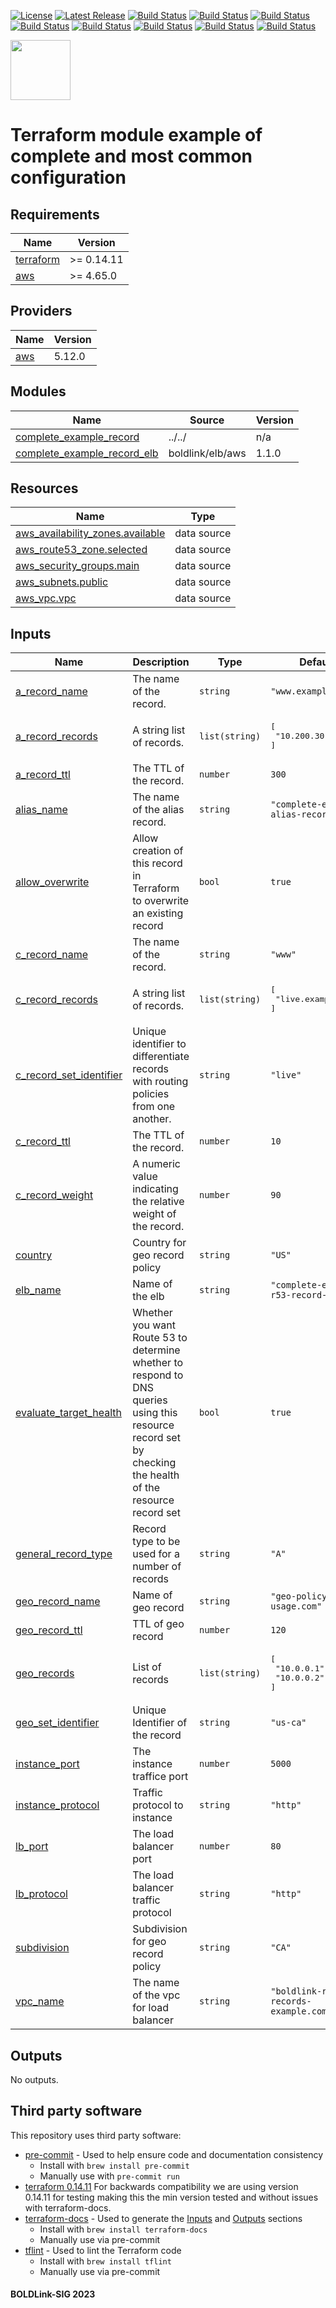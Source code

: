 [![License](https://img.shields.io/badge/License-Apache-blue.svg)](https://github.com/boldlink/terraform-aws-route53-records/blob/main/LICENSE)
[![Latest Release](https://img.shields.io/github/release/boldlink/terraform-aws-route53-records.svg)](https://github.com/boldlink/terraform-aws-route53-records/releases/latest)
[![Build Status](https://github.com/boldlink/terraform-aws-route53-records/actions/workflows/update.yaml/badge.svg)](https://github.com/boldlink/terraform-aws-route53-records/actions)
[![Build Status](https://github.com/boldlink/terraform-aws-route53-records/actions/workflows/release.yaml/badge.svg)](https://github.com/boldlink/terraform-aws-route53-records/actions)
[![Build Status](https://github.com/boldlink/terraform-aws-route53-records/actions/workflows/pre-commit.yaml/badge.svg)](https://github.com/boldlink/terraform-aws-route53-records/actions)
[![Build Status](https://github.com/boldlink/terraform-aws-route53-records/actions/workflows/pr-labeler.yaml/badge.svg)](https://github.com/boldlink/terraform-aws-route53-records/actions)
[![Build Status](https://github.com/boldlink/terraform-aws-route53-records/actions/workflows/module-examples-tests.yaml/badge.svg)](https://github.com/boldlink/terraform-aws-route53-records/actions)
[![Build Status](https://github.com/boldlink/terraform-aws-route53-records/actions/workflows/checkov.yaml/badge.svg)](https://github.com/boldlink/terraform-aws-route53-records/actions)
[![Build Status](https://github.com/boldlink/terraform-aws-route53-records/actions/workflows/auto-merge.yaml/badge.svg)](https://github.com/boldlink/terraform-aws-route53-records/actions)
[![Build Status](https://github.com/boldlink/terraform-aws-route53-records/actions/workflows/auto-badge.yaml/badge.svg)](https://github.com/boldlink/terraform-aws-route53-records/actions)

[<img src="https://avatars.githubusercontent.com/u/25388280?s=200&v=4" width="96"/>](https://boldlink.io)

# Terraform  module example of complete and most common configuration


<!-- BEGINNING OF PRE-COMMIT-TERRAFORM DOCS HOOK -->
## Requirements

| Name | Version |
|------|---------|
| <a name="requirement_terraform"></a> [terraform](#requirement\_terraform) | >= 0.14.11 |
| <a name="requirement_aws"></a> [aws](#requirement\_aws) | >= 4.65.0 |

## Providers

| Name | Version |
|------|---------|
| <a name="provider_aws"></a> [aws](#provider\_aws) | 5.12.0 |

## Modules

| Name | Source | Version |
|------|--------|---------|
| <a name="module_complete_example_record"></a> [complete\_example\_record](#module\_complete\_example\_record) | ../../ | n/a |
| <a name="module_complete_example_record_elb"></a> [complete\_example\_record\_elb](#module\_complete\_example\_record\_elb) | boldlink/elb/aws | 1.1.0 |

## Resources

| Name | Type |
|------|------|
| [aws_availability_zones.available](https://registry.terraform.io/providers/hashicorp/aws/latest/docs/data-sources/availability_zones) | data source |
| [aws_route53_zone.selected](https://registry.terraform.io/providers/hashicorp/aws/latest/docs/data-sources/route53_zone) | data source |
| [aws_security_groups.main](https://registry.terraform.io/providers/hashicorp/aws/latest/docs/data-sources/security_groups) | data source |
| [aws_subnets.public](https://registry.terraform.io/providers/hashicorp/aws/latest/docs/data-sources/subnets) | data source |
| [aws_vpc.vpc](https://registry.terraform.io/providers/hashicorp/aws/latest/docs/data-sources/vpc) | data source |

## Inputs

| Name | Description | Type | Default | Required |
|------|-------------|------|---------|:--------:|
| <a name="input_a_record_name"></a> [a\_record\_name](#input\_a\_record\_name) | The name of the record. | `string` | `"www.example.com"` | no |
| <a name="input_a_record_records"></a> [a\_record\_records](#input\_a\_record\_records) | A string list of records. | `list(string)` | <pre>[<br>  "10.200.30.20"<br>]</pre> | no |
| <a name="input_a_record_ttl"></a> [a\_record\_ttl](#input\_a\_record\_ttl) | The TTL of the record. | `number` | `300` | no |
| <a name="input_alias_name"></a> [alias\_name](#input\_alias\_name) | The name of the alias record. | `string` | `"complete-example-alias-record.com"` | no |
| <a name="input_allow_overwrite"></a> [allow\_overwrite](#input\_allow\_overwrite) | Allow creation of this record in Terraform to overwrite an existing record | `bool` | `true` | no |
| <a name="input_c_record_name"></a> [c\_record\_name](#input\_c\_record\_name) | The name of the record. | `string` | `"www"` | no |
| <a name="input_c_record_records"></a> [c\_record\_records](#input\_c\_record\_records) | A string list of records. | `list(string)` | <pre>[<br>  "live.example.com"<br>]</pre> | no |
| <a name="input_c_record_set_identifier"></a> [c\_record\_set\_identifier](#input\_c\_record\_set\_identifier) | Unique identifier to differentiate records with routing policies from one another. | `string` | `"live"` | no |
| <a name="input_c_record_ttl"></a> [c\_record\_ttl](#input\_c\_record\_ttl) | The TTL of the record. | `number` | `10` | no |
| <a name="input_c_record_weight"></a> [c\_record\_weight](#input\_c\_record\_weight) | A numeric value indicating the relative weight of the record. | `number` | `90` | no |
| <a name="input_country"></a> [country](#input\_country) | Country for geo record policy | `string` | `"US"` | no |
| <a name="input_elb_name"></a> [elb\_name](#input\_elb\_name) | Name of the elb | `string` | `"complete-example-r53-record-elb"` | no |
| <a name="input_evaluate_target_health"></a> [evaluate\_target\_health](#input\_evaluate\_target\_health) | Whether you want Route 53 to determine whether to respond to DNS queries using this resource record set by checking the health of the resource record set | `bool` | `true` | no |
| <a name="input_general_record_type"></a> [general\_record\_type](#input\_general\_record\_type) | Record type to be used for a number of records | `string` | `"A"` | no |
| <a name="input_geo_record_name"></a> [geo\_record\_name](#input\_geo\_record\_name) | Name of geo record | `string` | `"geo-policy-usage.com"` | no |
| <a name="input_geo_record_ttl"></a> [geo\_record\_ttl](#input\_geo\_record\_ttl) | TTL of geo record | `number` | `120` | no |
| <a name="input_geo_records"></a> [geo\_records](#input\_geo\_records) | List of records | `list(string)` | <pre>[<br>  "10.0.0.1",<br>  "10.0.0.2"<br>]</pre> | no |
| <a name="input_geo_set_identifier"></a> [geo\_set\_identifier](#input\_geo\_set\_identifier) | Unique Identifier of the record | `string` | `"us-ca"` | no |
| <a name="input_instance_port"></a> [instance\_port](#input\_instance\_port) | The instance traffice port | `number` | `5000` | no |
| <a name="input_instance_protocol"></a> [instance\_protocol](#input\_instance\_protocol) | Traffic protocol to instance | `string` | `"http"` | no |
| <a name="input_lb_port"></a> [lb\_port](#input\_lb\_port) | The load balancer port | `number` | `80` | no |
| <a name="input_lb_protocol"></a> [lb\_protocol](#input\_lb\_protocol) | The load balancer traffic protocol | `string` | `"http"` | no |
| <a name="input_subdivision"></a> [subdivision](#input\_subdivision) | Subdivision for geo record policy | `string` | `"CA"` | no |
| <a name="input_vpc_name"></a> [vpc\_name](#input\_vpc\_name) | The name of the vpc for load balancer | `string` | `"boldlink-r53-records-example.com"` | no |

## Outputs

No outputs.
<!-- END OF PRE-COMMIT-TERRAFORM DOCS HOOK -->

## Third party software
This repository uses third party software:
* [pre-commit](https://pre-commit.com/) - Used to help ensure code and documentation consistency
  * Install with `brew install pre-commit`
  * Manually use with `pre-commit run`
* [terraform 0.14.11](https://releases.hashicorp.com/terraform/0.14.11/) For backwards compatibility we are using version 0.14.11 for testing making this the min version tested and without issues with terraform-docs.
* [terraform-docs](https://github.com/segmentio/terraform-docs) - Used to generate the [Inputs](#Inputs) and [Outputs](#Outputs) sections
  * Install with `brew install terraform-docs`
  * Manually use via pre-commit
* [tflint](https://github.com/terraform-linters/tflint) - Used to lint the Terraform code
  * Install with `brew install tflint`
  * Manually use via pre-commit

#### BOLDLink-SIG 2023
